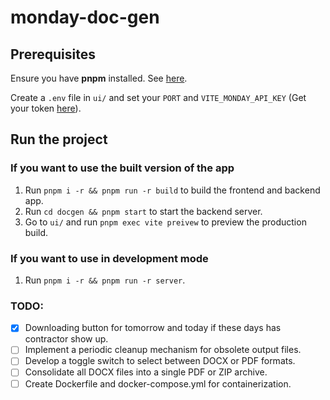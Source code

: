 # monday-doc-gen

## Prerequisites

Ensure you have **pnpm** installed. See [here](https://pnpm.io/installation).

Create a `.env` file in `ui/` and set your `PORT` and `VITE_MONDAY_API_KEY` (Get your token [here](https://bes1688.monday.com/apps/manage/tokens)).

## Run the project

### If you want to use the built version of the app
1. Run `pnpm i -r && pnpm run -r build` to build the frontend and backend app.
2. Run `cd docgen && pnpm start` to start the backend server.
3. Go to `ui/` and run `pnpm exec vite preivew` to preview the production build.

### If you want to use in development mode
1. Run `pnpm i -r && pnpm run -r server`.


### TODO:
- [x] Downloading button for tomorrow and today if these days has contractor show up.
- [ ] Implement a periodic cleanup mechanism for obsolete output files.
- [ ] Develop a toggle switch to select between DOCX or PDF formats.
- [ ] Consolidate all DOCX files into a single PDF or ZIP archive.
- [ ] Create Dockerfile and docker-compose.yml for containerization.
